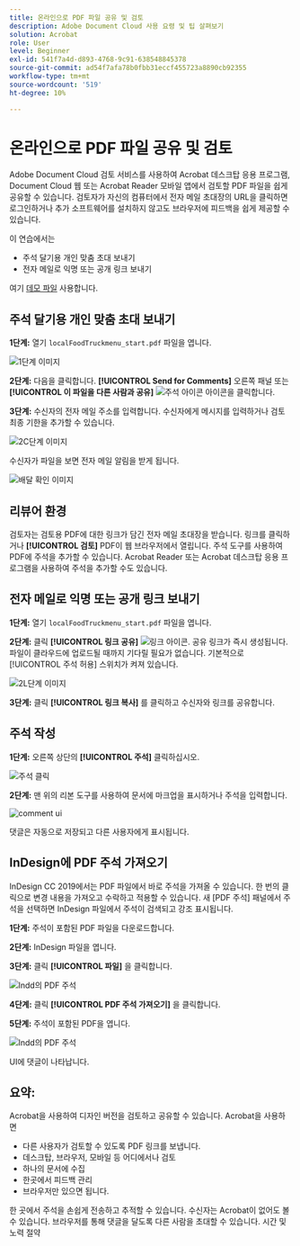 ```yaml
---
title: 온라인으로 PDF 파일 공유 및 검토
description: Adobe Document Cloud 사용 요령 및 팁 살펴보기
solution: Acrobat
role: User
level: Beginner
exl-id: 541f7a4d-d893-4768-9c91-638548845378
source-git-commit: ad54f7afa78b0fbb31eccf455723a8890cb92355
workflow-type: tm+mt
source-wordcount: '519'
ht-degree: 10%

---
```


# 온라인으로 PDF 파일 공유 및 검토

Adobe Document Cloud 검토 서비스를 사용하여 Acrobat 데스크탑 응용 프로그램, Document Cloud 웹 또는 Acrobat Reader 모바일 앱에서 검토할 PDF 파일을 쉽게 공유할 수 있습니다. 검토자가 자신의 컴퓨터에서 전자 메일 초대장의 URL을 클릭하면 로그인하거나 추가 소프트웨어를 설치하지 않고도 브라우저에 피드백을 쉽게 제공할 수 있습니다.

이 연습에서는

* 주석 달기용 개인 맞춤 초대 보내기
* 전자 메일로 익명 또는 공개 링크 보내기

여기 [데모 파일](assets/01_Review.zip) 사용합니다.

## 주석 달기용 개인 맞춤 초대 보내기

**1단계:** 열기 `localFoodTruckmenu_start.pdf` 파일을 엽니다.

![1단계 이미지](assets/Step1.png)

**2단계:** 다음을 클릭합니다. **[!UICONTROL Send for Comments]** 오른쪽 패널 또는 **[!UICONTROL 이 파일을 다른 사람과 공유]** ![주석 아이콘](assets/sendforcommentsicon.png)  아이콘을 클릭합니다.

**3단계:** 수신자의 전자 메일 주소를 입력합니다. 수신자에게 메시지를 입력하거나 검토 최종 기한을 추가할 수 있습니다.

![2C단계 이미지](assets/Step2C.png)

수신자가 파일을 보면 전자 메일 알림을 받게 됩니다.

![배달 확인 이미지](assets/deliveryReceipt_Track.png)

## 리뷰어 환경

검토자는 검토용 PDF에 대한 링크가 담긴 전자 메일 초대장을 받습니다. 링크를 클릭하거나 **[!UICONTROL 검토]** PDF이 웹 브라우저에서 열립니다. 주석 도구를 사용하여 PDF에 주석을 추가할 수 있습니다. Acrobat Reader 또는 Acrobat 데스크탑 응용 프로그램을 사용하여 주석을 추가할 수도 있습니다.

## 전자 메일로 익명 또는 공개 링크 보내기

**1단계:** 열기 `localFoodTruckmenu_start.pdf` 파일을 엽니다.

**2단계:** 클릭 **[!UICONTROL 링크 공유]** ![링크 아이콘](assets/sendlinkicon.png). 공유 링크가 즉시 생성됩니다. 파일이 클라우드에 업로드될 때까지 기다릴 필요가 없습니다. 기본적으로 [!UICONTROL 주석 허용] 스위치가 켜져 있습니다.

![2L단계 이미지](assets/Step2L.png)

**3단계:** 클릭 **[!UICONTROL 링크 복사]** 를 클릭하고 수신자와 링크를 공유합니다.

## 주석 작성

**1단계:** 오른쪽 상단의 **[!UICONTROL 주석]** 클릭하십시오.

![주석 클릭](assets/Cselect.jpg)

**2단계:** 맨 위의 리본 도구를 사용하여 문서에 마크업을 표시하거나 주석을 입력합니다.

![comment ui](assets/commentsui.png)

댓글은 자동으로 저장되고 다른 사용자에게 표시됩니다.

## InDesign에 PDF 주석 가져오기

InDesign CC 2019에서는 PDF 파일에서 바로 주석을 가져올 수 있습니다. 한 번의 클릭으로 변경 내용을 가져오고 수락하고 적용할 수 있습니다. 새 [PDF 주석] 패널에서 주석을 선택하면 InDesign 파일에서 주석이 검색되고 강조 표시됩니다.

**1단계:** 주석이 포함된 PDF 파일을 다운로드합니다.

**2단계:** InDesign 파일을 엽니다.

**3단계:** 클릭 **[!UICONTROL 파일]** 을 클릭합니다.

![Indd의 PDF 주석](assets/inddpdf.png)

**4단계:** 클릭 **[!UICONTROL PDF 주석 가져오기]** 을 클릭합니다.

**5단계:** 주석이 포함된 PDF을 엽니다.

![Indd의 PDF 주석](assets/inddpdfshown.png)

UI에 댓글이 나타납니다.

## 요약:

Acrobat을 사용하여 디자인 버전을 검토하고 공유할 수 있습니다. Acrobat을 사용하면

* 다른 사용자가 검토할 수 있도록 PDF 링크를 보냅니다.
* 데스크탑, 브라우저, 모바일 등 어디에서나 검토
* 하나의 문서에 수집
* 한곳에서 피드백 관리
* 브라우저만 있으면 됩니다.

한 곳에서 주석을 손쉽게 전송하고 추적할 수 있습니다. 수신자는 Acrobat이 없어도 볼 수 있습니다. 브라우저를 통해 댓글을 달도록 다른 사람을 초대할 수 있습니다. 시간 및 노력 절약
